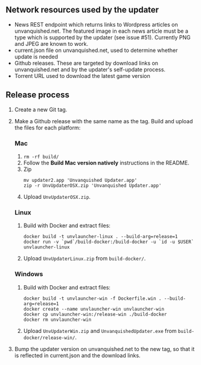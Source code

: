 ## Network resources used by the updater
- News REST endpoint which returns links to Wordpress articles on unvanquished.net. The featured image in each news article must be a type which is supported by the updater (see issue #51). Currently PNG and JPEG are known to work.
- current.json file on unvanquished.net, used to determine whether update is needed
- Github releases. These are targeted by download links on unvanquished.net and by the updater's self-update process.
- Torrent URL used to download the latest game version

## Release process
1. Create a new Git tag.
2. Make a Github release with the same name as the tag. Build and upload the files for each platform:
    ### Mac
    1. `rm -rf build/`
    2. Follow the __Build Mac version natively__ instructions in the README.
    3. Zip
        ```
        mv updater2.app 'Unvanquished Updater.app'
        zip -r UnvUpdaterOSX.zip 'Unvanquished Updater.app'
        ```
    4. Upload `UnvUpdaterOSX.zip`.

    ### Linux
    1. Build with Docker and extract files:
        ```
        docker build -t unvlauncher-linux . --build-arg=release=1
        docker run -v `pwd`/build-docker:/build-docker -u `id -u $USER` unvlauncher-linux
        ```
    2. Upload `UnvUpdaterLinux.zip` from `build-docker/`.

    ### Windows
    1. Build with Docker and extract files:
        ```
        docker build -t unvlauncher-win -f Dockerfile.win . --build-arg=release=1
        docker create --name unvlauncher-win unvlauncher-win
        docker cp unvlauncher-win:/release-win ./build-docker
        docker rm unvlauncher-win
        ```
    2. Upload `UnvUpdaterWin.zip` and `UnvanquishedUpdater.exe` from `build-docker/release-win/`.

4. Bump the updater version on unvanquished.net to the new tag, so that it is reflected in current.json and the download links.
